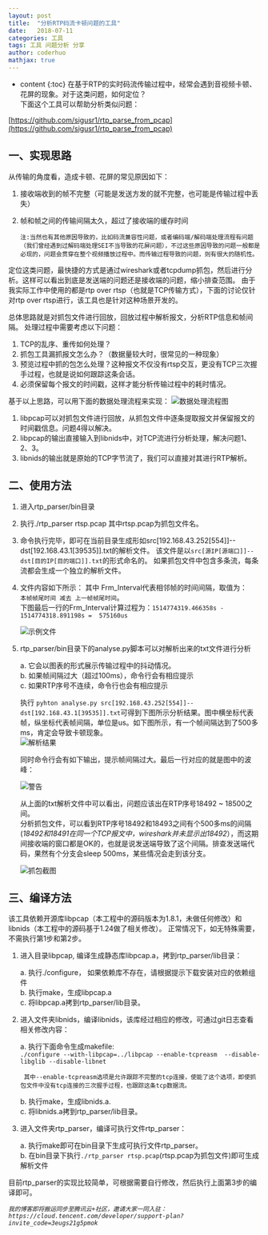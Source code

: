 ```yaml
---
layout: post  
title:  "分析RTP码流卡顿问题的工具"  
date:   2018-07-11  
categories: 工具  
tags: 工具 问题分析 分享
author: coderhuo  
mathjax: true
---
```


* content
{:toc}
在基于RTP的实时码流传输过程中，经常会遇到音视频卡顿、花屏的现象。对于这类问题，如何定位？  
下面这个工具可以帮助分析类似问题：  

[https://github.com/sigusr1/rtp_parse_from_pcap](https://github.com/sigusr1/rtp_parse_from_pcap)







## 一、实现思路 ##  
从传输的角度看，造成卡顿、花屏的常见原因如下：
1. 接收端收到的帧不完整（可能是发送方发的就不完整，也可能是传输过程中丢失）
2. 帧和帧之间的传输间隔太久，超过了接收端的缓存时间  

	```
	注:当然也有其他原因导致的，比如码流兼容性问题，或者编码端/解码端处理流程有问题（我们曾经遇到过解码端处理SEI不当导致的花屏问题），不过这些原因导致的问题一般都是必现的，问题会贯穿在整个视频播放过程中。而传输过程导致的问题，则有很大的随机性。
	```

定位这类问题，最快捷的方式是通过wireshark或者tcpdump抓包，然后进行分析。这样可以看出到底是发送端的问题还是接收端的问题，缩小排查范围。
由于我实际工作中使用的都是rtp over rtsp（也就是TCP传输方式），下面的讨论仅针对rtp over rtsp进行，该工具也是针对这种场景开发的。


总体思路就是对抓包文件进行回放，回放过程中解析报文，分析RTP信息和帧间隔。
处理过程中需要考虑以下问题：
1. TCP的乱序、重传如何处理？
2. 抓包工具漏抓报文怎么办？（数据量较大时，很常见的一种现象）
3. 预览过程中抓的包怎么处理？这种报文不仅没有rtsp交互，更没有TCP三次握手过程，也就是说如何跟踪这条会话。
4. 必须保留每个报文的时间戳，这样才能分析传输过程中的耗时情况。


基于以上思路，可以用下面的数据处理流程来实现：
![数据处理流程图](http://data.coderhuo.tech/blog/rtp_parser/work_flow.JPG)

1. libpcap可以对抓包文件进行回放，从抓包文件中逐条提取报文并保留报文的时间戳信息。问题4得以解决。
2. libpcap的输出直接输入到libnids中，对TCP流进行分析处理，解决问题1、2、3。
3. libnids的输出就是原始的TCP字节流了，我们可以直接对其进行RTP解析。



## 二、使用方法 ##  

1. 进入rtp_parser/bin目录
2. 执行./rtp_parser  rtsp.pcap
   其中rtsp.pcap为抓包文件名。
3. 命令执行完毕，即可在当前目录生成形如src[192.168.43.252[554]]--dst[192.168.43.1[39535]].txt的解析文件。
   该文件是以`src[源IP[源端口]]--dst[目的IP[目的端口]].txt`的形式命名的。
   如果抓包文件中包含多条流，每条流都会生成一个独立的解析文件。
4. 文件内容如下所示：
   其中 Frm_Interval代表相邻帧的时间间隔，取值为：  
    `本帧帧尾时间 减去 上一帧帧尾时间`。  
   下图最后一行的Frm_Interval计算过程为：`1514774319.466358s - 1514774318.891198s =  575160us`


	![示例文件](http://data.coderhuo.tech/blog/rtp_parser/parse_file.JPG)

5. rtp_parser/bin目录下的analyse.py脚本可以对解析出来的txt文件进行分析  

	a. 它会以图表的形式展示传输过程中的抖动情况。  
	b. 如果帧间隔过大（超过100ms），命令行会有相应提示  
    c. 如果RTP序号不连续，命令行也会有相应提示  


   执行 `pyhton analyse.py src[192.168.43.252[554]]--dst[192.168.43.1[39535]].txt`可得到下图所示分析结果。图中横坐标代表帧，纵坐标代表帧间隔，单位是us。如下图所示，有一个帧间隔达到了500多ms，肯定会导致卡顿现象。  
   ![解析结果](http://data.coderhuo.tech/blog/rtp_parser/rtp_parse_result.png)

   同时命令行会有如下输出，提示帧间隔过大。最后一行对应的就是图中的波峰：  

   ![警告](http://data.coderhuo.tech/blog/rtp_parser/warnning.JPG)

   从上面的txt解析文件中可以看出，问题应该出在RTP序号18492 ~ 18500之间。  
   分析抓包文件，可以看到RTP序号18492和18493之间有个500多ms的间隔(*18492和18491在同一个TCP报文中，wireshark并未显示出18492*），而这期间接收端的窗口都是OK的，也就是说发送端导致了这个间隔。排查发送端代码，果然有个分支会sleep 500ms，某些情况会走到该分支。  

   ![抓包截图](http://data.coderhuo.tech/blog/rtp_parser/net_delay.JPG)



## 三、编译方法 ##  

该工具依赖开源库libpcap（本工程中的源码版本为1.8.1，未做任何修改）和libnids（本工程中的源码基于1.24做了相关修改）。
正常情况下，如无特殊需要，不需执行第1步和第2步。

1. 进入目录libpcap, 编译生成静态库libpcap.a，拷到rtp_parser/lib目录：  


	a. 执行./configure， 如果依赖库不存在，请根据提示下载安装对应的依赖组件  
	b. 执行make，生成libpcap.a  
	c. 将libpcap.a拷到rtp_parser/lib目录。  

2. 进入文件夹libnids，编译libnids，该库经过相应的修改，可通过git日志查看相关修改内容：  

	a. 执行下面命令生成makefile:  
		`./configure --with-libpcap=../libpcap --enable-tcpreasm  --disable-libglib --disable-libnet`  

	    其中--enable-tcpreasm选项是允许跟踪不完整的tcp连接，使能了这个选项，即使抓包文件中没有tcp连接的三次握手过程，也跟踪这条tcp数据流。  

	b. 执行make，生成libnids.a.  
	c. 将libnids.a拷到rtp_parser/lib目录。  
	
3. 进入文件夹rtp_parser，编译可执行文件rtp_parser：  

	a. 执行make即可在bin目录下生成可执行文件rtp_parser。  
	b. 在bin目录下执行`./rtp_parser rtsp.pcap`(rtsp.pcap为抓包文件)即可生成解析文件  

目前rtp_parser的实现比较简单，可根据需要自行修改，然后执行上面第3步的编译即可。
  
  
  
  

  
  
  
  
  


*`我的博客即将搬运同步至腾讯云+社区，邀请大家一同入驻：https://cloud.tencent.com/developer/support-plan?invite_code=3eugs21g5pmok`*



​                
